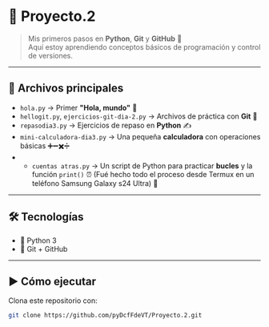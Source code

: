 # 🚀 Proyecto.2  

> Mis primeros pasos en **Python**, **Git** y **GitHub** 🐍  
Aquí estoy aprendiendo conceptos básicos de programación y control de versiones.  

---

## 📂 Archivos principales  

- `hola.py` → Primer **"Hola, mundo"** 👋  
- `hellogit.py`, `ejercicios-git-dia-2.py` → Archivos de práctica con **Git** 🔧  
- `repasodia3.py` → Ejercicios de repaso en **Python** ✍️  
- `mini-calculadora-dia3.py` → Una pequeña **calculadora** con operaciones básicas ➕➖✖️➗
- - `cuentas atras.py` → Un script de Python para practicar **bucles** y la función `print()` ⏰ (Fué hecho todo el proceso desde Termux en un teléfono Samsung Galaxy s24 Ultra) 📱

---

## 🛠️ Tecnologías  

- 🐍 Python 3  
- 🌱 Git + GitHub  

---

## ▶️ Cómo ejecutar  

Clona este repositorio con:  

```bash
git clone https://github.com/pyDcfFdeVT/Proyecto.2.git
